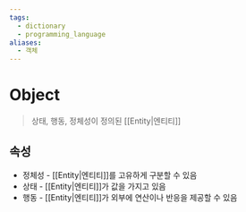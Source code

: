 ```yaml
---
tags:
  - dictionary
  - programming_language
aliases:
  - 객체
---
```

# Object
> 상태, 행동, 정체성이 정의된 [[Entity|엔티티]]
## 속성
+ 정체성 - [[Entity|엔티티]]를 고유하게 구분할 수 있음
+ 상태 - [[Entity|엔티티]]가 값을 가지고 있음
+ 행동 - [[Entity|엔티티]]가 외부에 연산이나 반응을 제공할 수 있음